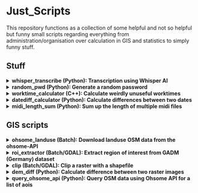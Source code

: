 # Just_Scripts

This repository functions as a collection of some helpful and not so helpful but funny small scripts regarding everything from administration/organisation over calculation in GIS and statistics to simply funny stuff.

## Stuff 

<details>
  <summary><b>whisper_transcribe (Python): Transcription using Whisper AI</b></summary>
<br>  

This small script queries OpenAI's Whisper AI and writes the response to file. <br/>
Automated transcription!
  
</details>

<details>
  <summary><b>random_pwd (Python): Generate a random password</b></summary>
<br>  

This script generates a random password for you by using different characters (letters, digits, punctuation). <br/>
The small commandline-tool even talks to you if you put in wrong answers!
  
</details>

<details>
  <summary><b>worktime_calculator (C++): Calculate weirdly unuseful worktimes</b></summary>
<br>  

You can calculate how long a large task consisting of multiple tasks will need to be accomplished depending on helping hands, number of smaller tasks and how much time a small task takes up. Will this ever be useful to anyone?
  
</details>

<details>
  <summary><b>datediff_calculator (Python): Calculate differences between two dates</b></summary>
<br>  

This script can calculate the difference between two dates in multiple time units. Interactive.
  
</details>

<details>
  <summary><b>midi_length_sum (Python): Sum up the length of multiple midi files</b></summary>
<br>  

Well it does what it says. Sums up the seconds and coverts them to a readable time format.
  
</details>


## GIS scripts

<details>
  <summary><b>ohsome_landuse (Batch): Download landuse OSM data from the ohsome-API</b></summary>
<br>  

With the help of this script you can download multiple landuse files at once. <br/>
If you want to adapt it to your application, you should  change the bounding box, the time and the name of the output files (line 2, 3 and 5 of each block). 

</details>

<details>
  <summary><b>roi_extractor (Batch/GDAL): Extract region of interest from GADM (Germany) dataset</b></summary>
<br>

Your input (region) is handled like a variable and gets implemented in the command. By changing "DEU" in the command to your country of interest, you can use the command for every region in the world.<br/>
GADM datasets are found under https://gadm.org/download_country.html.<br/>
This can be implemented for example in a clip operation (next one).

</details>

<details>
  <summary><b>clip (Batch/GDAL): Clip a raster with a shapefile</b></summary>
<br>  

Well it does what it says.
  
</details>

<details>
  <summary><b>dem_diff (Python): Calculate difference between two raster images</b></summary>
<br>  

If you have two raster images of the same area but during different times, you can use this script to calculate the differences between them. <br/>
Adapting it to your application works by chaning paths and file names.

</details>

<details>
  <summary><b>query_ohsome_api (Python): Query OSM data using Ohsome API for a list of aois</b></summary>
<br>  

This python script is the basic template to query OSM data using the Ohsome API. You can specify the list of aois, the filters and the time.

</details>